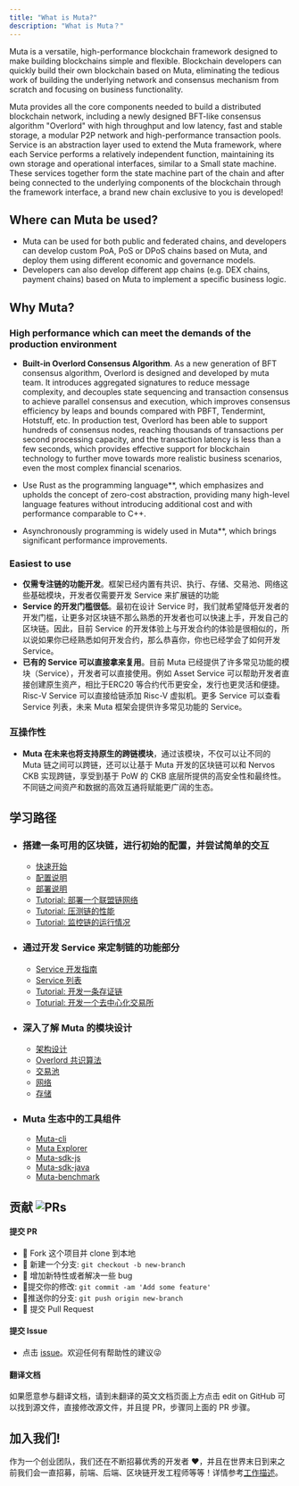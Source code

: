 ```yaml
---
title: "What is Muta?"
description: "What is Muta？"
---
```


Muta is a versatile, high-performance blockchain framework designed to make building blockchains simple and flexible. Blockchain developers can quickly build their own blockchain based on Muta, eliminating the tedious work of building the underlying network and consensus mechanism from scratch and focusing on business functionality.

Muta provides all the core components needed to build a distributed blockchain network, including a newly designed BFT-like consensus algorithm "Overlord" with high throughput and low latency, fast and stable storage, a modular P2P network and high-performance transaction pools. Service is an abstraction layer used to extend the Muta framework, where each Service performs a relatively independent function, maintaining its own storage and operational interfaces, similar to a Small state machine. These services together form the state machine part of the chain and after being connected to the underlying components of the blockchain through the framework interface, a brand new chain exclusive to you is developed!

## Where can Muta be used?

* Muta can be used for both public and federated chains, and developers can develop custom PoA, PoS or DPoS chains based on Muta, and deploy them using different economic and governance models.
* Developers can also develop different app chains (e.g. DEX chains, payment chains) based on Muta to implement a specific business logic.

## Why Muta?

### High performance which can meet the demands of the production environment

* **Built-in Overlord Consensus Algorithm**. As a new generation of BFT consensus algorithm, Overlord is designed and developed by muta team. It introduces aggregated signatures to reduce message complexity, and decouples state sequencing and transaction consensus to achieve parallel consensus and execution, which improves consensus efficiency by leaps and bounds compared with PBFT, Tendermint, Hotstuff, etc. In production test, Overlord has been able to support hundreds of consensus nodes, reaching thousands of transactions per second processing capacity, and the transaction latency is less than a few seconds, which provides effective support for blockchain technology to further move towards more realistic business scenarios, even the most complex financial scenarios.

* Use Rust as the programming language**, which emphasizes and upholds the concept of zero-cost abstraction, providing many high-level language features without introducing additional cost and with performance comparable to C++.

* Asynchronously programming is widely used in Muta**, which brings significant performance improvements.

### Easiest to use

* **仅需专注链的功能开发**。框架已经内置有共识、执行、存储、交易池、网络这些基础模块，开发者仅需要开发 Service 来扩展链的功能
* **Service 的开发门槛很低**。最初在设计 Service 时，我们就希望降低开发者的开发门槛，让更多对区块链不那么熟悉的开发者也可以快速上手，开发自己的区块链。因此，目前 Service 的开发体验上与开发合约的体验是很相似的，所以说如果你已经熟悉如何开发合约，那么恭喜你，你也已经学会了如何开发 Service。
* **已有的 Service 可以直接拿来复用**。目前 Muta 已经提供了许多常见功能的模块（Service），开发者可以直接使用。例如 Asset Service 可以帮助开发者直接创建原生资产，相比于ERC20 等合约代币更安全，发行也更灵活和便捷。Risc-V Service 可以直接给链添加 Risc-V 虚拟机。更多 Service 可以查看 Service 列表，未来 Muta 框架会提供许多常见功能的 Service。

### 互操作性

* **Muta 在未来也将支持原生的跨链模块**，通过该模块，不仅可以让不同的 Muta 链之间可以跨链，还可以让基于 Muta 开发的区块链可以和 Nervos CKB 实现跨链，享受到基于 PoW 的 CKB 底层所提供的高安全性和最终性。不同链之间资产和数据的高效互通将赋能更广阔的生态。

## 学习路径


<ul class="connected-list">
<li>

### 搭建一条可用的区块链，进行初始的配置，并尝试简单的交互
* [快速开始]()
* [配置说明]()
* [部署说明]()
* [Tutorial: 部署一个联盟链网络]()
* [Tutorial: 压测链的性能]()
* [Tutorial: 监控链的运行情况]()

</li>
<li>

### 通过开发 Service 来定制链的功能部分
* [Service 开发指南]()
* [Service 列表]()
* [Tutorial: 开发一条存证链]()
* [Toturial: 开发一个去中心化交易所]()

</li>
<li>

### 深入了解 Muta 的模块设计
* [架构设计]()
* [Overlord 共识算法]()
* [交易池]()
* [网络]()
* [存储]()

</li>
<li>

### Muta 生态中的工具组件

* [Muta-cli]()
* [Muta Explorer]()
* [Muta-sdk-js]()
* [Muta-sdk-java]()
* [Muta-benchmark]()

</li>
</ul>

## 贡献 ![PRs](https://img.shields.io/badge/PRs-welcome-brightgreen.svg)

#### 提交 PR

- :fork_and_knife:  Fork 这个项目并 clone 到本地
- :twisted_rightwards_arrows:  新建一个分支: `git checkout -b new-branch`
- :wrench:  增加新特性或者解决一些 bug
- :memo:提交你的修改:   `git commit -am 'Add some feature'`
- :rocket:推送你的分支:   `git push origin new-branch`
- :tada:  提交 Pull Request

#### 提交 Issue

- 点击 [issue](https://github.com/nervosnetwork/muta/issues)。欢迎任何有帮助性的建议:stuck_out_tongue_winking_eye:

#### 翻译文档

如果愿意参与翻译文档，请到未翻译的英文文档页面上方点击 edit on GitHub 可以找到源文件，直接修改源文件，并且提 PR，步骤同上面的 PR 步骤。

## 加入我们!

作为一个创业团队，我们还在不断招募优秀的开发者 :heart:，并且在世界末日到来之前我们会一直招募，前端、后端、区块链开发工程师等等！详情参考[工作描述](https://github.com/zhouyun-zoe/Workflow/issues/3)。
